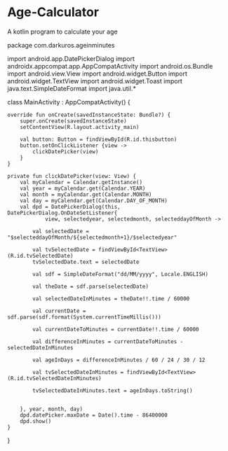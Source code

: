 # Age-Calculator
A kotlin program to calculate your age

package com.darkuros.ageinminutes

import android.app.DatePickerDialog
import androidx.appcompat.app.AppCompatActivity
import android.os.Bundle
import android.view.View
import android.widget.Button
import android.widget.TextView
import android.widget.Toast
import java.text.SimpleDateFormat
import java.util.*

class MainActivity : AppCompatActivity() {

    override fun onCreate(savedInstanceState: Bundle?) {
        super.onCreate(savedInstanceState)
        setContentView(R.layout.activity_main)

        val button: Button = findViewById(R.id.thisbutton)
        button.setOnClickListener {view ->
            clickDatePicker(view)
        }
    }

    private fun clickDatePicker(view: View) {
        val myCalendar = Calendar.getInstance()
        val year = myCalendar.get(Calendar.YEAR)
        val month = myCalendar.get(Calendar.MONTH)
        val day = myCalendar.get(Calendar.DAY_OF_MONTH)
        val dpd = DatePickerDialog(this, DatePickerDialog.OnDateSetListener{
                view, selectedyear, selectedmonth, selecteddayOfMonth ->

            val selectedDate = "$selecteddayOfMonth/${selectedmonth+1}/$selectedyear"

            val tvSelectedDate = findViewById<TextView>(R.id.tvSelectedDate)
            tvSelectedDate.text = selectedDate

            val sdf = SimpleDateFormat("dd/MM/yyyy", Locale.ENGLISH)

            val theDate = sdf.parse(selectedDate)

            val selectedDateInMinutes = theDate!!.time / 60000

            val currentDate = sdf.parse(sdf.format(System.currentTimeMillis()))

            val currentDateToMinutes = currentDate!!.time / 60000

            val differenceInMinutes = currentDateToMinutes - selectedDateInMinutes

            val ageInDays = differenceInMinutes / 60 / 24 / 30 / 12

            val tvSelectedDateInMinutes = findViewById<TextView>(R.id.tvSelectedDateInMinutes)

            tvSelectedDateInMinutes.text = ageInDays.toString()


        }, year, month, day)
        dpd.datePicker.maxDate = Date().time - 86400000
        dpd.show()
    }
}
